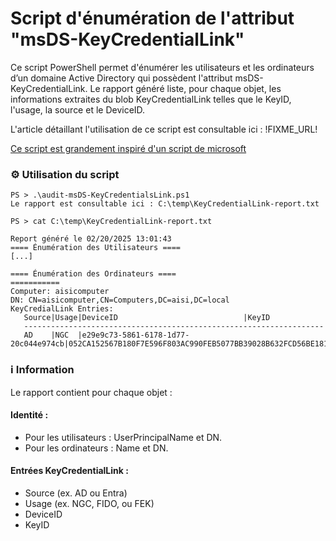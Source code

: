 # Script d'énumération de l'attribut "msDS-KeyCredentialLink"

Ce script PowerShell permet d'énumérer les utilisateurs et les ordinateurs d’un domaine Active Directory qui possèdent l'attribut msDS-KeyCredentialLink. Le rapport généré liste, pour chaque objet, les informations extraites du blob KeyCredentialLink telles que le KeyID, l'usage, la source et le DeviceID.

L'article détaillant l'utilisation de ce script est consultable ici : !FIXME_URL!

[Ce script est grandement inspiré d'un script de microsoft](https://learn.microsoft.com/fr-fr/troubleshoot/windows-server/support-tools/script-to-view-msds-keycredentiallink-attribute-value)

### ⚙️ Utilisation du script

```
PS > .\audit-msDS-KeyCredentialsLink.ps1
Le rapport est consultable ici : C:\temp\KeyCredentialLink-report.txt

PS > cat C:\temp\KeyCredentialLink-report.txt

Report généré le 02/20/2025 13:01:43
==== Énumération des Utilisateurs ====
[...]

==== Énumération des Ordinateurs ====
===========
Computer: aisicomputer
DN: CN=aisicomputer,CN=Computers,DC=aisi,DC=local
KeyCredialLink Entries:
   Source|Usage|DeviceID                            |KeyID
   -------------------------------------------------------------------
   AD    |NGC  |e29e9c73-5861-6178-1d77-20c044e974cb|052CA152567B180F7E596F803AC990FEB5077BB39028B632FCD56BE181677AE3
```


### ℹ️ Information

Le rapport contient pour chaque objet :  

#### Identité :  
- Pour les utilisateurs : UserPrincipalName et DN.  
- Pour les ordinateurs : Name et DN.  

#### Entrées KeyCredentialLink :  
- Source (ex. AD ou Entra)  
- Usage (ex. NGC, FIDO, ou FEK)  
- DeviceID  
- KeyID  

